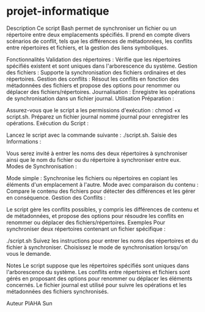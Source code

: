# projet-informatique

Description
Ce script Bash permet de synchroniser un fichier ou un répertoire entre deux emplacements spécifiés. Il prend en compte divers scénarios de conflit, tels que les différences de métadonnées, les conflits entre répertoires et fichiers, et la gestion des liens symboliques.

Fonctionnalités
Validation des répertoires : Vérifie que les répertoires spécifiés existent et sont uniques dans l'arborescence du système.
Gestion des fichiers : Supporte la synchronisation des fichiers ordinaires et des répertoires.
Gestion des conflits : Résout les conflits en fonction des métadonnées des fichiers et propose des options pour renommer ou déplacer des fichiers/répertoires.
Journalisation : Enregistre les opérations de synchronisation dans un fichier journal.
Utilisation
Préparation :

Assurez-vous que le script a les permissions d'exécution : chmod +x script.sh.
Préparez un fichier journal nommé journal pour enregistrer les opérations.
Exécution du Script :

Lancez le script avec la commande suivante : ./script.sh.
Saisie des Informations :

Vous serez invité à entrer les noms des deux répertoires à synchroniser ainsi que le nom du fichier ou du répertoire à synchroniser entre eux.
Modes de Synchronisation :

Mode simple : Synchronise les fichiers ou répertoires en copiant les éléments d'un emplacement à l'autre.
Mode avec comparaison du contenu : Compare le contenu des fichiers pour détecter des différences et les gérer en conséquence.
Gestion des Conflits :

Le script gère les conflits possibles, y compris les différences de contenu et de métadonnées, et propose des options pour résoudre les conflits en renommer ou déplacer des fichiers/répertoires.
Exemples
Pour synchroniser deux répertoires contenant un fichier spécifique :


./script.sh
Suivez les instructions pour entrer les noms des répertoires et du fichier à synchroniser. Choisissez le mode de synchronisation lorsqu'on vous le demande.

Notes
Le script suppose que les répertoires spécifiés sont uniques dans l'arborescence du système.
Les conflits entre répertoires et fichiers sont gérés en proposant des options pour renommer ou déplacer les éléments concernés.
Le fichier journal est utilisé pour suivre les opérations et les métadonnées des fichiers synchronisés.

Auteur
PIAHA Sun
